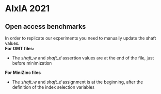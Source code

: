 # AIxIA 2021

## Open access benchmarks

In order to replicate our experiments you need to manually update the shaft values.</br>
<b>For OMT files:</b>
<ul>
	<li>The <i>shaft_w</i> and <i>shaft_d</i> assertion values are at the end of the file, just before minimization</li>
</ul>

<b>For MiniZinc files</b>
<ul>
	<li>The <i>shaft_w</i> and <i>shaft_d</i> assignment is at the beginning, after the definition of the index selection variables</li>
</ul>
